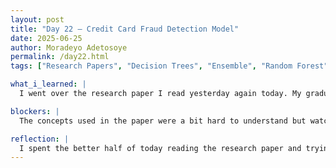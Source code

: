 ```yaml
---
layout: post
title: "Day 22 – Credit Card Fraud Detection Model"
date: 2025-06-25
author: Moradeyo Adetosoye
permalink: /day22.html
tags: ["Research Papers", "Decision Trees", "Ensemble", "Random Forest", "KNN", "MLP"]

what_i_learned: |
  I went over the research paper I read yesterday again today. My graduate mentor wanted Nigam and I to do a deeper dive into the paper. My high school teacher, Ron, was really helpful in figuring out what to take note of specifically. He gave us a little template he likes using, and I used that to highlight the required information in the paper. At the end of the day I had a zoom meeting with Miss Amara, Nigam and Ron, where Nigam and I gave a short presentation on the paper. Ron is quite helpful, and he brought me some Rick and Morty comics cause I mentioned I liked the show so that was thoughtful.

blockers: |
  The concepts used in the paper were a bit hard to understand but watching Nigam do it helped me grasp the concepts.

reflection: |
  I spent the better half of today reading the research paper and trying to understand the terms and concepts used. Nigam understood it a bit better than me so he did most of the implementation and explained it to me. I prefer doing the literature review and implementations to watching the training videos. Tomorrow, we get our own data sets and start working on them, so that's something to look forward to.
---
```

